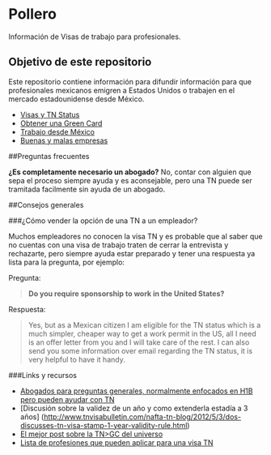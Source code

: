 # Pollero
Información de Visas de trabajo para profesionales.

## Objetivo de este repositorio

Este repositorio contiene información para difundir información para que profesionales mexicanos emigren a Estados Unidos o trabajen en el mercado estadounidense desde México.

* [Visas y TN Status](visas_y_tn_status.md)
* [Obtener una Green Card](green_card.md)
* [Trabajo desde México](trabajo_desde_mexico.md)
* [Buenas y malas empresas](buenas_y_malas_empresas.md)

##Preguntas frecuentes

**¿Es completamente necesario un abogado?**
No, contar con alguien que sepa el proceso siempre ayuda y es aconsejable, pero una TN puede ser tramitada facilmente sin ayuda de un abogado.


##Consejos generales

###¿Cómo vender la opción de una TN a un empleador?

Muchos empleadores no conocen la visa TN y es probable que al saber que no cuentas con una visa de trabajo traten de cerrar la entrevista y rechazarte, pero siempre ayuda estar preparado y tener una respuesta ya lista para la pregunta, por ejemplo:

Pregunta:
>**Do you require sponsorship to work in the United States?**

Respuesta:
>Yes, but as a Mexican citizen I am eligible for the TN status which is a much simpler, cheaper way to get a work permit in the US, all I need is an offer letter from you and I will take care of the rest. I can also send you some information over email regarding the TN status, it is very helpful to have it handy.


###Links y recursos
- [Abogados para preguntas generales, normalmente enfocados en H1B pero pueden ayudar con TN](immigration.com)
- [Discusión sobre la validez de un año y como extenderla estadía a 3 años] (http://www.tnvisabulletin.com/nafta-tn-blog/2012/5/3/dos-discusses-tn-visa-stamp-1-year-validity-rule.html)
- [El mejor post sobre la TN>GC del universo](http://forums.immigration.com/showthread.php?152852-I-am-no-longer-Curious!!!-I-am-APPPPPRRRROOOOOVEEEDD!!!!!!!&p=984692#post984692)
- [Lista de profesiones que pueden aplicar para una visa TN](http://canada.usembassy.gov/visas/doing-business-in-america/professions-covered-by-nafta.html)

